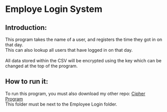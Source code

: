 # Employe Login System
## Introduction:
This program takes the name of a user, and registers the time they got in on that day. <br />
This can also lookup all users that have logged in on that day. <br />
<br />
All data stored within the CSV will be encrypted using the key which can be changed at the top of the program. <br />
## How to run it:
To run this program, you must also download my other repo: [Cipher Program](https://github.com/User25514/Cipher) <br />
This folder must be next to the Employee Login folder. <br />
